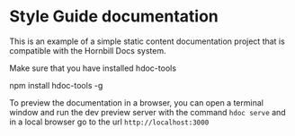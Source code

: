 # Style Guide documentation
This is an example of a simple static content documentation project that is compatible with the Hornbill Docs system.

Make sure that you have installed hdoc-tools   

  npm install hdoc-tools -g

To preview the documentation in a browser, you can open a terminal window and run the dev preview server with the 
command `hdoc serve` and in a local browser go to the url `http://localhost:3000`

